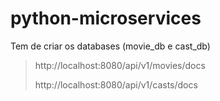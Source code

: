 # python-microservices

Tem de criar os databases (movie_db e cast_db)

> http://localhost:8080/api/v1/movies/docs
> 
> http://localhost:8080/api/v1/casts/docs